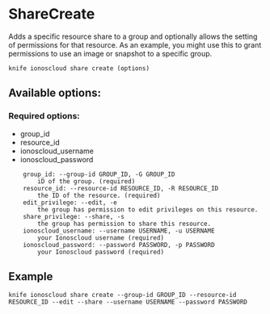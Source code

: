 # ShareCreate

Adds a specific resource share to a group and optionally allows the setting of permissions for that resource. As an example, you might use this to grant permissions to use an image or snapshot to a specific group.

```text
knife ionoscloud share create (options)
```

## Available options:

### Required options:

* group_id
* resource_id
* ionoscloud_username
* ionoscloud_password

```text
    group_id: --group-id GROUP_ID, -G GROUP_ID
        iD of the group. (required)
    resource_id: --resource-id RESOURCE_ID, -R RESOURCE_ID
        the ID of the resource. (required)
    edit_privilege: --edit, -e
        the group has permission to edit privileges on this resource.
    share_privilege: --share, -s
        the group has permission to share this resource.
    ionoscloud_username: --username USERNAME, -u USERNAME
        your Ionoscloud username (required)
    ionoscloud_password: --password PASSWORD, -p PASSWORD
        your Ionoscloud password (required)
```

## Example

```text
knife ionoscloud share create --group-id GROUP_ID --resource-id RESOURCE_ID --edit --share --username USERNAME --password PASSWORD
```
